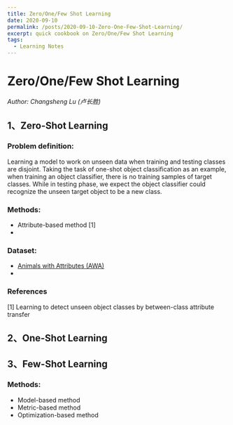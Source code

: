```yaml
---
title: Zero/One/Few Shot Learning
date: 2020-09-10
permalink: /posts/2020-09-10-Zero-One-Few-Shot-Learning/
excerpt: quick cookbook on Zero/One/Few Shot Learning
tags:
  - Learning Notes
---
```


# Zero/One/Few Shot Learning  
*Author: Changsheng Lu (卢长胜)*

## 1、Zero-Shot Learning  
### Problem definition:  
   Learning a model to work on unseen data when training and testing classes are disjoint. Taking the task of one-shot object classification as an example, when training an object classifier, there is no training samples of target classes. While in testing phase, we expect the object classifier could recognize the unseen target object to be a new class.
### Methods:
   - Attribute-based method [1]
   - 
### Dataset:
   - [Animals with Attributes (AWA)](https://cvml.ist.ac.at/AwA2/)
   - 
### References
[1] Learning to detect unseen object classes by between-class attribute transfer



## 2、One-Shot Learning 



## 3、Few-Shot Learning  
### Methods:
   - Model-based method
   - Metric-based method
   - Optimization-based method 